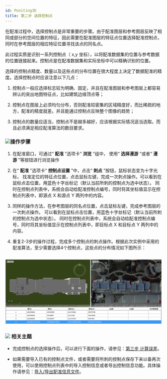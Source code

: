 ```yaml
---
id: Poniting3D
title: 第二步 选择控制点  
---  
```


在配准过程中，选择控制点是非常重要的步骤。由于配准图层和参考图层反映了相同或部分的空间位置的特征，因此需要在配准图层的特征点位置选择配准控制点，同时在参考图层的相应特征位置寻找该点的同名点。



 此过程实质是识别一系列控制点（ x,y 坐标），以将配准数据集的位置与参考数据的位置链接起来。控制点是在配准数据集和实际坐标中可以精确识别的位置。



 选择的控制点精度、数量以及这些点的分布位置在很大程度上决定了数据配准的精度。选择控制点时应该注意以下几点：



   1. 控制点一般应选择标志较为明确、固定，并且在配准图层和参考图层上都容易辨认的突出地图特征点，比如建筑边缘顶点等；

   2. 控制点在图层上必须均匀分布，否则配准较密集的区域精度好，而比稀疏的地方，配准的精度就差。并且能通过控制点反映整个图像的趋势；

   3. 控制点的数量应适当，控制点不是越多越好，应该根据实际情况适当选取。而且必须满足相应配准算法的数目要求。





 ### ![](../../img/read.gif)操作步骤



   1. 在配准窗口，可通过“ **配准** ”选项卡“ **浏览** ”组中， 使用“ **选择漫游** ”或者“ **漫游** ”等按钮进行浏览操作

   2. 在“ **配准** ”选项卡“ **控制点设置** ”中，点击“ **刺点** ”按钮，鼠标状态变为十字光标，
找准定位的特征点位置，点击鼠标左键，完成一次刺点操作。可以看到在鼠标点击位置，用蓝色十字丝标记（默认当前所刺的控制点为选中状态）。
同时在控制点列表中，系统会自动给配准控制点编号，同时将其坐标值显示在控制点列表中，即源点 X 和源点 Y 两列中的内容。

   3. 同样的操作方法，在参考图层的同名点位置，点击鼠标左键，完成参考图层的一次刺点操作。
可以看到在鼠标点击位置，用蓝色十字丝标记（默认当前所刺的控制点为选中状态）。
同时在控制点列表中，系统会自动给配准控制点编号，同时将其坐标值显示在控制点列表中，即目标点 X 和目标点 Y 两列中的内容。

   4. 重复2-3步的操作过程，完成多个控制点的刺点操作。根据此次实例中采用的配准算法，至少需要选择4个控制点，这些点的分布情况如下图所示：



 ![](img/Transformation3D_pickPoint.png)  
 ---  




 ### ![](../../img/seealso.png) 相关主题



   * 完成控制点的选择操作后，可以进行下面的操作，请参见：[第三步 计算误差](CalculatError3D)。

   * 如果需要导入已有的控制点文件，或者需要将所刺的控制点保存下来以备再次使用，可以使用控制点列表中的导入控制信息或者导出控制信息功能。具体操作请参见：[导入/导出配准信息文件](importGCP3D)。


